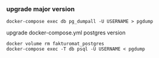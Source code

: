 ### upgrade major version

    docker-compose exec db pg_dumpall -U USERNAME > pgdump
upgrade docker-compose.yml postgres version

    docker volume rm fakturomat_postgres
    docker-compose exec -T db psql -U USERNAME < pgdump
    
